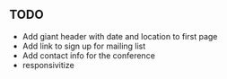 ## TODO

* Add giant header with date and location to first page
* Add link to sign up for mailing list
* Add contact info for the conference
* responsivitize
